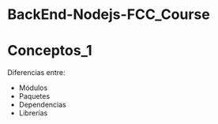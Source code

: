 # BackEnd-Nodejs-FCC_Course




# Conceptos_1
Diferencias entre:
- Módulos
- Paquetes
- Dependencias
- Librerías
